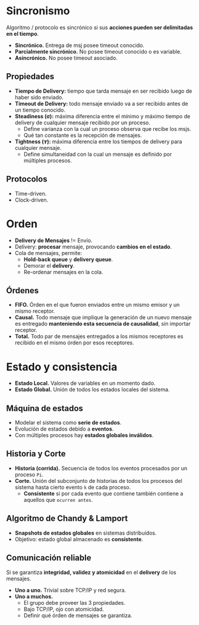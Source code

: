 # Sincronismo

Algoritmo / protocolo es sincrónico si sus **acciones pueden ser delimitadas en el tiempo**.

-   **Sincrónico.** Entrega de msj posee timeout conocido.
-   **Parcialmente sincrónico.** No posee timeout conocido o es variable.
-   **Asincrónico.** No posee timeout asociado.

## Propiedades

-   **Tiempo de Delivery:** tiempo que tarda mensaje en ser recibido luego de haber sido enviado.
-   **Timeout de Delivery:** todo mensaje enviado va a ser recibido antes de un tiempo conocido.
-   **Steadiness (σ):** máxima diferencia entre el mínimo y máximo tiempo de delivery de cualquier mensaje recibido por un proceso.
    -   Define varianza con la cual un proceso observa que recibe los msjs.
    -   Qué tan constante es la recepción de mensajes.
-   **Tightness (𝞽):** máxima diferencia entre los tiempos de delivery para cualquier mensaje.
    -   Define simultaneidad con la cual un mensaje es definido por múltiples procesos.

## Protocolos

-   Time-driven.
-   Clock-driven.

# Orden

-   **Delivery de Mensajes** != Envío.
-   Delivery: **procesar** mensaje, provocando **cambios en el estado**.
-   Cola de mensajes, permite:
    -   **Hold-back queue** y **delivery queue**.
    -   Demorar el **delivery**.
    -   Re-ordenar mensajes en la cola.

## Órdenes

-   **FIFO.** Órden en el que fueron enviados entre un mismo emisor y un mismo receptor.
-   **Causal.** Todo mensaje que implique la generación de un nuevo mensaje es entregado **manteniendo esta secuencia de causalidad**, sin importar receptor.
-   **Total.** Todo par de mensajes entregados a los mismos receptores es recibido en el mismo órden por esos receptores.

# Estado y consistencia

-   **Estado Local.** Valores de variables en un momento dado.
-   **Estado Global.** Unión de todos los estados locales del sistema.

## Máquina de estados

-   Modelar el sistema como **serie de estados**.
-   Evolución de estados debido a **eventos**.
-   Con múltiples procesos hay **estados globales inválidos**.

## Historia y Corte

-   **Historia (corrida).** Secuencia de todos los eventos procesados por un proceso `Pi`.
-   **Corte.** Unión del subconjunto de historias de todos los procesos del sistema hasta cierto evento `k` de cada proceso.
    -   **Consistente** si por cada evento que contiene también contiene a aquellos que `ocurren antes`.

## Algoritmo de Chandy & Lamport

-   **Snapshots de estados globales** en sistemas distribuidos.
-   Objetivo: estado global almacenado es **consistente**.

## Comunicación reliable

Si se garantiza **integridad, validez y atomicidad** en el **delivery** de los mensajes.

-   **Uno a uno.** Trivial sobre TCP/IP y red segura.
-   **Uno a muchos.**
    -   El grupo debe proveer las 3 propiedades.
    -   Bajo TCP/IP, ojo con atomicidad.
    -   Definir qué órden de mensajes se garantiza.
